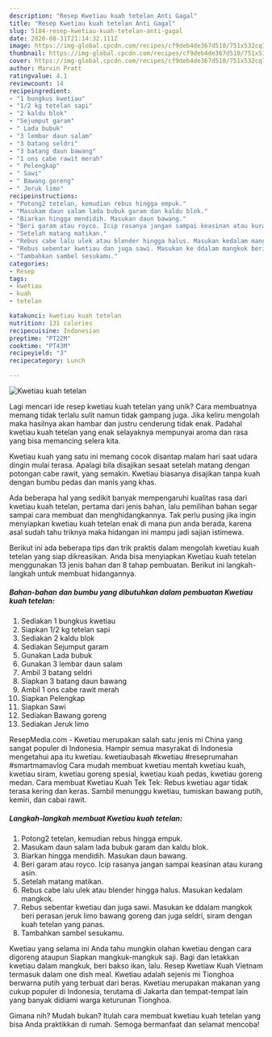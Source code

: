 ```yaml
---
description: "Resep Kwetiau kuah tetelan Anti Gagal"
title: "Resep Kwetiau kuah tetelan Anti Gagal"
slug: 5184-resep-kwetiau-kuah-tetelan-anti-gagal
date: 2020-08-31T21:14:32.111Z
image: https://img-global.cpcdn.com/recipes/cf9deb4de367d510/751x532cq70/kwetiau-kuah-tetelan-foto-resep-utama.jpg
thumbnail: https://img-global.cpcdn.com/recipes/cf9deb4de367d510/751x532cq70/kwetiau-kuah-tetelan-foto-resep-utama.jpg
cover: https://img-global.cpcdn.com/recipes/cf9deb4de367d510/751x532cq70/kwetiau-kuah-tetelan-foto-resep-utama.jpg
author: Marvin Pratt
ratingvalue: 4.1
reviewcount: 14
recipeingredient:
- "1 bungkus kwetiau"
- "1/2 kg tetelan sapi"
- "2 kaldu blok"
- "Sejumput garam"
- " Lada bubuk"
- "3 lembar daun salam"
- "3 batang seldri"
- "3 batang daun bawang"
- "1 ons cabe rawit merah"
- " Pelengkap"
- " Sawi"
- " Bawang goreng"
- " Jeruk limo"
recipeinstructions:
- "Potong2 tetelan, kemudian rebus hingga empuk."
- "Masukam daun salam lada bubuk garam dan kaldu blok."
- "Biarkan hingga mendidih. Masukan daun bawang."
- "Beri garam atau royco. Icip rasanya jangan sampai keasinan atau kurang asin."
- "Setelah matang matikan."
- "Rebus cabe lalu ulek atau blender hingga halus. Masukan kedalam mangkok."
- "Rebus sebentar kwetiau dan juga sawi. Masukan ke ddalam mangkok beri perasan jeruk limo bawang goreng dan juga seldri, siram dengan kuah tetelan yang panas."
- "Tambahkan sambel sesukamu."
categories:
- Resep
tags:
- kwetiau
- kuah
- tetelan

katakunci: kwetiau kuah tetelan 
nutrition: 131 calories
recipecuisine: Indonesian
preptime: "PT22M"
cooktime: "PT43M"
recipeyield: "3"
recipecategory: Lunch

---
```



![Kwetiau kuah tetelan](https://img-global.cpcdn.com/recipes/cf9deb4de367d510/751x532cq70/kwetiau-kuah-tetelan-foto-resep-utama.jpg)

Lagi mencari ide resep kwetiau kuah tetelan yang unik? Cara membuatnya memang tidak terlalu sulit namun tidak gampang juga. Jika keliru mengolah maka hasilnya akan hambar dan justru cenderung tidak enak. Padahal kwetiau kuah tetelan yang enak selayaknya mempunyai aroma dan rasa yang bisa memancing selera kita.

Kwetiau kuah yang satu ini memang cocok disantap malam hari saat udara dingin mulai terasa. Apalagi bila disajikan sesaat setelah matang dengan potongan cabe rawit, yang semakin. Kwetiau biasanya disajikan tanpa kuah dengan bumbu pedas dan manis yang khas.

Ada beberapa hal yang sedikit banyak mempengaruhi kualitas rasa dari kwetiau kuah tetelan, pertama dari jenis bahan, lalu pemilihan bahan segar sampai cara membuat dan menghidangkannya. Tak perlu pusing jika ingin menyiapkan kwetiau kuah tetelan enak di mana pun anda berada, karena asal sudah tahu triknya maka hidangan ini mampu jadi sajian istimewa.


Berikut ini ada beberapa tips dan trik praktis dalam mengolah kwetiau kuah tetelan yang siap dikreasikan. Anda bisa menyiapkan Kwetiau kuah tetelan menggunakan 13 jenis bahan dan 8 tahap pembuatan. Berikut ini langkah-langkah untuk membuat hidangannya.

<!--inarticleads1-->

##### Bahan-bahan dan bumbu yang dibutuhkan dalam pembuatan Kwetiau kuah tetelan:

1. Sediakan 1 bungkus kwetiau
1. Siapkan 1/2 kg tetelan sapi
1. Sediakan 2 kaldu blok
1. Sediakan Sejumput garam
1. Gunakan  Lada bubuk
1. Gunakan 3 lembar daun salam
1. Ambil 3 batang seldri
1. Siapkan 3 batang daun bawang
1. Ambil 1 ons cabe rawit merah
1. Siapkan  Pelengkap
1. Siapkan  Sawi
1. Sediakan  Bawang goreng
1. Sediakan  Jeruk limo


ResepMedia.com - Kwetiau merupakan salah satu jenis mi China yang sangat populer di Indonesia. Hampir semua masyrakat di Indonesia mengetahui apa itu kwetiau. kwetiaubasah #kwetiau #reseprumahan #smartmamavlog Cara mudah membuat kwetiau mentah kwetiau kuah, kwetiau siram, kwetiau goreng spesial, kwetiau kuah pedas, kwetiau goreng medan. Cara membuat Kwetiau Kuah Tek Tek: Rebus kwetiau agar tidak terasa kering dan keras. Sambil menunggu kwetiau, tumiskan bawang putih, kemiri, dan cabai rawit. 

<!--inarticleads2-->

##### Langkah-langkah membuat Kwetiau kuah tetelan:

1. Potong2 tetelan, kemudian rebus hingga empuk.
1. Masukam daun salam lada bubuk garam dan kaldu blok.
1. Biarkan hingga mendidih. Masukan daun bawang.
1. Beri garam atau royco. Icip rasanya jangan sampai keasinan atau kurang asin.
1. Setelah matang matikan.
1. Rebus cabe lalu ulek atau blender hingga halus. Masukan kedalam mangkok.
1. Rebus sebentar kwetiau dan juga sawi. Masukan ke ddalam mangkok beri perasan jeruk limo bawang goreng dan juga seldri, siram dengan kuah tetelan yang panas.
1. Tambahkan sambel sesukamu.


Kwetiau yang selama ini Anda tahu mungkin olahan kwetiau dengan cara digoreng ataupun Siapkan mangkuk-mangkuk saji. Bagi dan letakkan kwetiau dalam mangkuk, beri bakso ikan, lalu. Resep Kwetiaw Kuah Vietnam termasuk dalam one dish meal. Kwetiau adalah sejenis mi Tionghoa berwarna putih yang terbuat dari beras. Kwetiau merupakan makanan yang cukup populer di Indonesia, terutama di Jakarta dan tempat-tempat lain yang banyak didiami warga keturunan Tionghoa. 

Gimana nih? Mudah bukan? Itulah cara membuat kwetiau kuah tetelan yang bisa Anda praktikkan di rumah. Semoga bermanfaat dan selamat mencoba!
